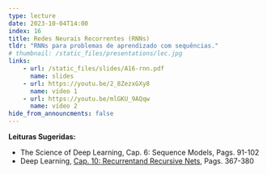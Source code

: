 ```yaml
---
type: lecture
date: 2023-10-04T14:00
index: 16
title: Redes Neurais Recorrentes (RNNs)
tldr: "RNNs para problemas de aprendizado com sequências."
# thumbnail: /static_files/presentations/lec.jpg
links: 
    - url: /static_files/slides/A16-rnn.pdf
      name: slides
    - url: https://youtu.be/2_8ZezxGXy8
      name: vídeo 1
    - url: https://youtu.be/mlGKU_9AQqw
      name: vídeo 2
hide_from_announcments: false
---
```

**Leituras Sugeridas:**
- The Science of Deep Learning, Cap. 6: Sequence Models, Pags. 91-102
- Deep Learning, [Cap. 10: Recurrentand Recursive Nets](https://www.deeplearningbook.org/contents/rnn.html), Pags. 367-380